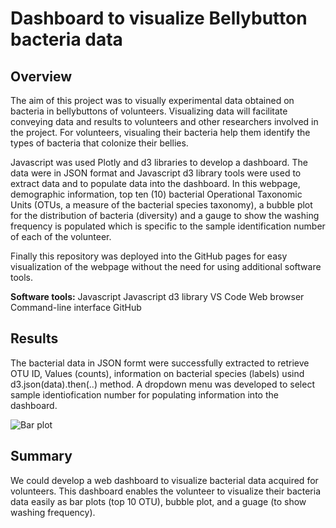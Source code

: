 # Dashboard to visualize Bellybutton bacteria data

## Overview

The aim of this project was to visually experimental data obtained on bacteria in bellybuttons of volunteers. Visualizing data will facilitate conveying data and results to volunteers and other researchers involved in the project. For volunteers, visualing their bacteria help them identify the types of bacteria that colonize their bellies.

Javascript was used Plotly and d3 libraries to develop a dashboard. The data were in JSON format and Javascript d3 library tools were used to extract data and to populate data into the dashboard. In this webpage, demographic information, top ten (10) bacterial Operational Taxonomic Units (OTUs, a measure of the bacterial species taxonomy), a bubble plot for the distribution of bacteria (diversity) and a gauge to show the washing frequency is populated which is specific to the sample identification number of each of the volunteer. 

Finally this repository was deployed into the GitHub pages for easy visualization of the webpage without the need for using additional software tools. 

**Software tools:**
Javascript
Javascript d3 library
VS Code
Web browser
Command-line interface
GitHub

## Results

The bacterial data in JSON formt were successfully extracted to retrieve OTU ID, Values (counts), information on bacterial species (labels) usind d3.json(data).then(..) method. A dropdown menu was developed to select sample identiofication number for populating information into the dashboard. 

![Bar plot](../../images/Initial-dashboard.png)

## Summary

We could develop a web dashboard to visualize bacterial data acquired for volunteers. This dashboard enables the volunteer to visualize their bacteria data easily as bar plots (top 10 OTU), bubble plot, and a guage (to show washing frequency). 
